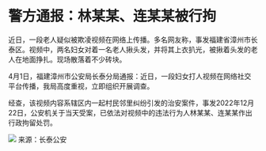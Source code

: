 # 警方通报：林某某、连某某被行拘

近日，一段老人疑似被欺凌视频在网络上传播。多名网友称，事发福建省漳州市长泰区。视频中，两名妇女对着一名老人揪头发，并将其上衣扒光，被揪着头发的老人在地面挣扎。现场散落着不少砖块。

4月1日，福建漳州市公安局长泰分局通报：近日，一段妇女打人视频在网络社交平台传播，我局高度重视，立即组织开展调查。

经查，该视频内容系辖区内一起村民邻里纠纷引发的治安案件，事发2022年12月22日，公安机关于当天受案，已依法对视频中的违法行为人林某某、连某某作出行政拘留处罚。

![](https://inews.gtimg.com/news_bt/O4yWaRvIMgCvjwdeGYjSyYL4PXM48is624knG2OWgVp_IAA/1000)
来源：长泰公安

